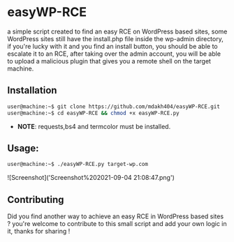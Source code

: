 # easyWP-RCE
a simple script created to find an easy RCE on WordPress based sites, some WordPress sites still have the install.php file inside the wp-admin directory, if you're lucky with it and you find an install button, you should be able to escalate it to an RCE, after taking over the admin account, you will be able to upload a malicious plugin that gives you a remote shell on the target machine.

## Installation

```bash
user@machine:~$ git clone https://github.com/mdakh404/easyWP-RCE.git
user@machine:~$ cd easyWP-RCE && chmod +x easyWP-RCE.py
```

- **NOTE**: requests,bs4 and termcolor must be installed.

## Usage:

```bash
user@machine:~$ ./easyWP-RCE.py target-wp.com
```

![Screenshot]('Screenshot%202021-09-04 21:08:47.png')

## Contributing
Did you find another way to achieve an easy RCE in WordPress based sites ? you're welcome to contribute to this small script and add your own logic in it, thanks for sharing !
